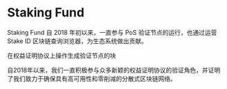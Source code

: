 # 

# Staking Fund


Staking Fund 自 2018 年初以来，一直参与 PoS 验证节点的运行，也通过运营 Stake ID 区块链查询浏览器，为生态系统做出贡献。‎

‎在权益证明协议上操作生成验证节点的块‎

‎自2018年以来，我们一直积极参与众多新颖的权益证明协议的验证角色，并证明了我们致力于确保具有高可用性和零削减的分散式区块链网络。‎



